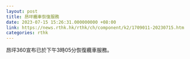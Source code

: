 ```yaml
---
layout: post
title: 昂坪纜車恢復服務
date: 2023-07-15 15:26:31.000000000 +08:00
link: https://news.rthk.hk/rthk/ch/component/k2/1709011-20230715.htm
categories: rthk
---
```


昂坪360宣布已於下午3時05分恢復纜車服務。
